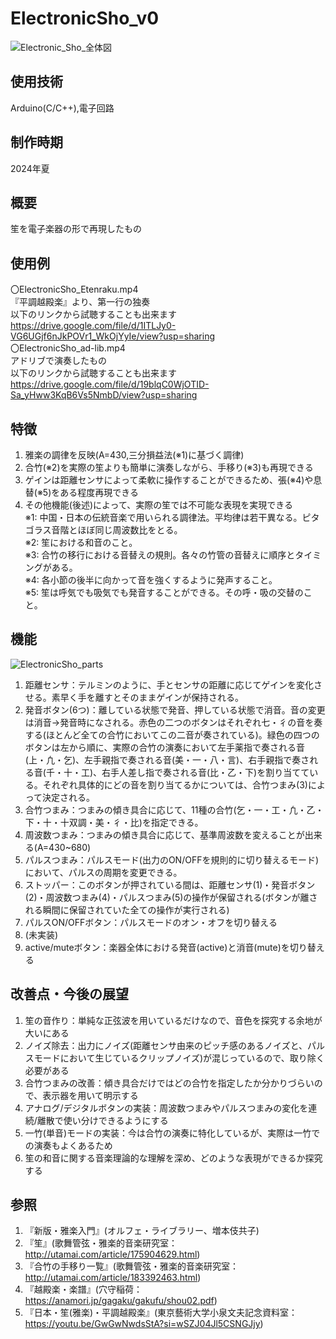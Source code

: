 # ElectronicSho_v0
![Electronic_Sho_全体図](https://github.com/user-attachments/assets/44f45bae-adba-4fe5-b404-774aa6235526)

## 使用技術
Arduino(C/C++),電子回路

## 制作時期
2024年夏

## 概要
笙を電子楽器の形で再現したもの

## 使用例
〇ElectronicSho_Etenraku.mp4  
『平調越殿楽』より、第一行の独奏  
以下のリンクから試聴することも出来ます  
https://drive.google.com/file/d/1ITLJy0-VG6UGjf6nJkPOVr1_WkOjYyIe/view?usp=sharing  
〇ElectronicSho_ad-lib.mp4  
アドリブで演奏したもの  
以下のリンクから試聴することも出来ます  
https://drive.google.com/file/d/19blqC0WjOTID-Sa_yHww3KqB6Vs5NmbD/view?usp=sharing  

## 特徴
1. 雅楽の調律を反映(A=430,三分損益法(※1)に基づく調律)
2. 合竹(※2)を実際の笙よりも簡単に演奏しながら、手移り(※3)も再現できる
3. ゲインは距離センサによって柔軟に操作することができるため、張(※4)や息替(※5)をある程度再現できる
4. その他機能(後述)によって、実際の笙では不可能な表現を実現できる  
※1: 中国・日本の伝統音楽で用いられる調律法。平均律は若干異なる。ピタゴラス音階とほぼ同じ周波数比をとる。  
※2: 笙における和音のこと。  
※3: 合竹の移行における音替えの規則。各々の竹管の音替えに順序とタイミングがある。  
※4: 各小節の後半に向かって音を強くするように発声すること。  
※5: 笙は呼気でも吸気でも発音することができる。その呼・吸の交替のこと。  

## 機能
![ElectronicSho_parts](https://github.com/user-attachments/assets/718c1f19-38e7-4ee0-9a49-7161e329fa04)
1. 距離センサ：テルミンのように、手とセンサの距離に応じてゲインを変化させる。素早く手を離すとそのままゲインが保持される。
2. 発音ボタン(6つ)：離している状態で発音、押している状態で消音。音の変更は消音→発音時になされる。赤色の二つのボタンはそれぞれ七・彳の音を奏する(ほとんど全ての合竹においてこの二音が奏されている)。緑色の四つのボタンは左から順に、実際の合竹の演奏において左手薬指で奏される音(上・凢・乞)、左手親指で奏される音(美・一・八・言)、右手親指で奏される音(千・十・工)、右手人差し指で奏される音(比・乙・下)を割り当てている。それぞれ具体的にどの音を割り当てるかについては、合竹つまみ(3)によって決定される。
3. 合竹つまみ：つまみの傾き具合に応じて、11種の合竹(乞・一・工・凢・乙・下・十・十双調・美・彳・比)を指定できる。
4. 周波数つまみ：つまみの傾き具合に応じて、基準周波数を変えることが出来る(A=430~680)
5. パルスつまみ：パルスモード(出力のON/OFFを規則的に切り替えるモード)において、パルスの周期を変更できる。
6. ストッパー：このボタンが押されている間は、距離センサ(1)・発音ボタン(2)・周波数つまみ(4)・パルスつまみ(5)の操作が保留される(ボタンが離される瞬間に保留されていた全ての操作が実行される)
7. パルスON/OFFボタン：パルスモードのオン・オフを切り替える
8. (未実装)
9. active/muteボタン：楽器全体における発音(active)と消音(mute)を切り替える

## 改善点・今後の展望
1. 笙の音作り：単純な正弦波を用いているだけなので、音色を探究する余地が大いにある
2. ノイズ除去：出力にノイズ(距離センサ由来のピッチ感のあるノイズと、パルスモードにおいて生じているクリップノイズ)が混じっているので、取り除く必要がある
3. 合竹つまみの改善：傾き具合だけではどの合竹を指定したか分かりづらいので、表示器を用いて明示する
4. アナログ/デジタルボタンの実装：周波数つまみやパルスつまみの変化を連続/離散で使い分けできるようにする
5. 一竹(単音)モードの実装：今は合竹の演奏に特化しているが、実際は一竹での演奏もよくあるため
6. 笙の和音に関する音楽理論的な理解を深め、どのような表現ができるか探究する

## 参照
1. 『新版・雅楽入門』(オルフェ・ライブラリー、増本伎共子)
2. 『笙』(歌舞管弦・雅楽的音楽研究室：http://utamai.com/article/175904629.html)
3. 『合竹の手移り一覧』(歌舞管弦・雅楽的音楽研究室：http://utamai.com/article/183392463.html)
4. 『越殿楽・楽譜』(穴守稲荷：https://anamori.jp/gagaku/gakufu/shou02.pdf)
5. 『日本・笙(雅楽)・平調越殿楽』(東京藝術大学小泉文夫記念資料室：https://youtu.be/GwGwNwdsStA?si=wSZJ04Jl5CSNGJjy)
